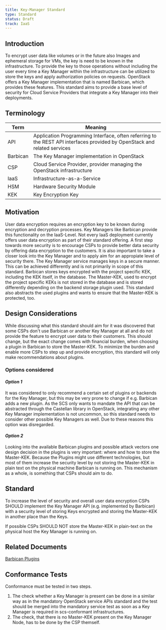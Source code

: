 ```yaml
---
title: Key-Manager Standard
type: Standard
status: Draft
track: IaaS
---
```


## Introduction

To encrypt user data like volumes or in the future also Images and ephemeral storage for VMs, the key is need to be known in the infrastructure.
To provide the key to those operations without including the user every time a Key Manager within the infrastructure can be utilized to store the keys and apply authorization policies on requests.
OpenStack offers a Key Manager implementation that is named Barbican, which provides these features.
This standard aims to provide a base level of security for Cloud Service Providers that integrate a Key Manager into their deployments.

## Terminology

| Term | Meaning |
|---|---|
| API | Application Programming Interface, often referring to the REST API interfaces provided by OpenStack and related services |
| Barbican | The Key Manager implementation in OpenStack |
| CSP | Cloud Service Provider, provider managing the OpenStack infrastructure |
| IaaS | Infrastructure-as-a-Service |
| HSM | Hardware Security Module |
| KEK | Key Encryption Key |

## Motivation

User data encryption requires an encryption key to be known during encryption and decryption processes.
Key Managers like Barbican provide this functionality on the IaaS-Level.
Not every IaaS deployment currently offers user data encryption as part of their standard offering.
A first step towards more security is to encourage CSPs to provide better data security by offering data encryption to the customers.
It is also important to take a closer look into the Key Manager and to apply aim for an appropiate level of security there.
The Key Manager service manages keys in a secure manner.
This can be achieved differently and is not primarily in scope of this standard.
Barbican stores keys encrypted with the project specific KEK, including the KEK itself, in the database.
The Master-KEK, used to encrypt the project specific KEKs is not stored in the database and is stored differently depending on the backend storage plugin used.
This standard also abstracts the used plugins and wants to ensure that the Master-KEK is protected, too.

## Design Considerations

While discussing what this standard should aim for it was discovered that some CSPs don't use Barbican or another Key Manager at all and do not provide the feature to encrypt user data to their customers.
This should change, but the exact change comes with financial burden, when choosing a plugin in Barbican to store the Master-KEK.
To minimize the burden and enable more CSPs to step up and provide encryption, this standard will only make recommendations about plugins.

### Options considered

#### _Option 1_

It was considered to only recommend a certain set of plugins or backends for the Key Manager, but this may be very prone to change if e.g. Barbican adds a new plugin.
As the SCS only wants to mandate the API that can be abstracted through the Castellan library in OpenStack, integrating any other Key Manager implementation is not uncommon, so this standard needs to consider other possible Key Managers as well.
Due to these reasons this option was disregarded.

#### _Option 2_

Looking into the available Barbican plugins and possible attack vectors one design decision in the plugins is very important: where and how to store the Master-KEK.
Because the Plugins might use different technologies, but most of them increase the security level by not storing the Master-KEK in plain text on the physical machine Barbican is running on.
This mechanism as a whole, is something that CSPs should aim to do.

## Standard

To increase the level of security and overall user data encryption CSPs SHOULD implement the Key Manager API (e.g. implemented by Barbican) with a security level of storing Keys encrypted and storing the Master-KEK in another place than the Keys.

If possible CSPs SHOULD NOT store the Master-KEK in plain-text on the physical host the Key Manager is running on.

## Related Documents

[Barbican Plugins](https://docs.openstack.org/de/security-guide/secrets-management/barbican.html)

## Conformance Tests

Conformance must be tested in two steps.

1. The check whether a Key Manager is present can be done in a similar way as in the mandatory OpenStack service APIs standard and the test should be merged into the mandatory service test as soon as a Key Manager is required in scs-conformant infrastructures.
2. The check, that there is no Master-KEK present on the Key Manager Node, has to be done by the CSP themself.
